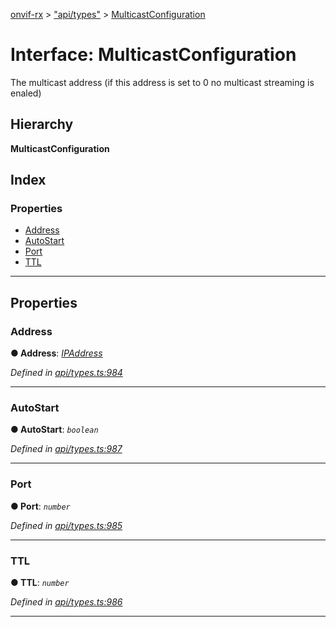 [onvif-rx](../README.md) > ["api/types"](../modules/_api_types_.md) > [MulticastConfiguration](../interfaces/_api_types_.multicastconfiguration.md)

# Interface: MulticastConfiguration

The multicast address (if this address is set to 0 no multicast streaming is enaled)

## Hierarchy

**MulticastConfiguration**

## Index

### Properties

* [Address](_api_types_.multicastconfiguration.md#address)
* [AutoStart](_api_types_.multicastconfiguration.md#autostart)
* [Port](_api_types_.multicastconfiguration.md#port)
* [TTL](_api_types_.multicastconfiguration.md#ttl)

---

## Properties

<a id="address"></a>

###  Address

**● Address**: *[IPAddress](_api_types_.ipaddress.md)*

*Defined in [api/types.ts:984](https://github.com/patrickmichalina/onvif-rx/blob/034e4d6/src/api/types.ts#L984)*

___
<a id="autostart"></a>

###  AutoStart

**● AutoStart**: *`boolean`*

*Defined in [api/types.ts:987](https://github.com/patrickmichalina/onvif-rx/blob/034e4d6/src/api/types.ts#L987)*

___
<a id="port"></a>

###  Port

**● Port**: *`number`*

*Defined in [api/types.ts:985](https://github.com/patrickmichalina/onvif-rx/blob/034e4d6/src/api/types.ts#L985)*

___
<a id="ttl"></a>

###  TTL

**● TTL**: *`number`*

*Defined in [api/types.ts:986](https://github.com/patrickmichalina/onvif-rx/blob/034e4d6/src/api/types.ts#L986)*

___


